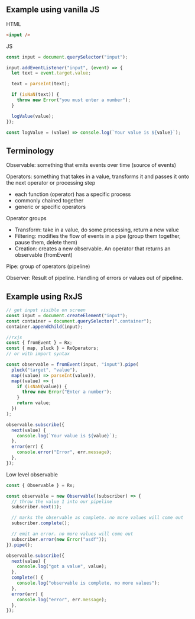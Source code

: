 ## Example using vanilla JS

HTML

```html
<input />
```

JS

```js
const input = document.querySelector("input");

input.addEventListener("input", (event) => {
  let text = event.target.value;

  text = parseInt(text);

  if (isNaN(text)) {
    throw new Error("you must enter a number");
  }

  logValue(value);
});

const logValue = (value) => console.log(`Your value is ${value}`);
```

## Terminology

Observable: something that emits events over time (source of events)

Operators: something that takes in a value, transforms it and passes it onto the next operator or processing step

- each function (operator) has a specific process
- commonly chained together
- generic or specific operators

Operator groups

- Transform: take in a value, do some processing, return a new value
- Filtering: modifies the flow of events in a pipe (group them together, pause them, delete them)
- Creation: creates a new observable. An operator that returns an observable (fromEvent)

Pipe: group of operators (pipeline)

Observer: Result of pipeline. Handling of errors or values out of pipeline.

## Example using RxJS

```js
// get input visible on screen
const input = document.createElement("input");
const container = document.querySelector(".container");
container.appendChild(input);

//rxjs
const { fromEvent } = Rx;
const { map, pluck } = RxOperators;
// or with import syntax

const observable = fromEvent(input, "input").pipe(
  pluck("target", "value"),
  map((value) => parseInt(value)),
  map((value) => {
    if (isNaN(value)) {
      throw new Error("Enter a number");
    }
    return value;
  })
);

observable.subscribe({
  next(value) {
    console.log(`Your value is ${value}`);
  },
  error(err) {
    console.error("Error", err.message);
  },
});
```

Low level observable

```js
const { Observable } = Rx;

const observable = new Observable((subscriber) => {
  // throw the value 1 into our pipeline
  subscriber.next(1);

  // marks the observable as complete. no more values will come out
  subscriber.complete();

  // emit an error. no more values will come out
  subscriber.error(new Error("asdf"));
}).pipe();

observable.subscribe({
  next(value) {
    console.log("got a value", value);
  },
  complete() {
    console.log("observable is complete, no more values");
  },
  error(err) {
    console.log("error", err.message);
  },
});
```
